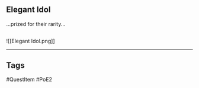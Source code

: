 ## Elegant Idol
...prized for their rarity...
## 
![[Elegant Idol.png]]

---
## Tags
#QuestItem
#PoE2